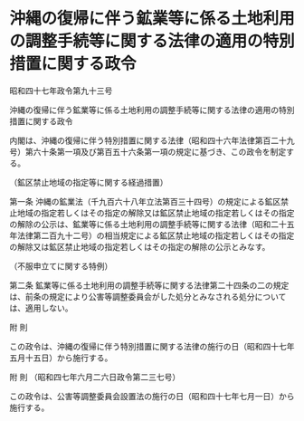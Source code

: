 # 沖縄の復帰に伴う鉱業等に係る土地利用の調整手続等に関する法律の適用の特別措置に関する政令

昭和四十七年政令第九十三号

沖縄の復帰に伴う鉱業等に係る土地利用の調整手続等に関する法律の適用の特別措置に関する政令

内閣は、沖縄の復帰に伴う特別措置に関する法律（昭和四十六年法律第百二十九号）第六十条第一項及び第百五十六条第一項の規定に基づき、この政令を制定する。

（鉱区禁止地域の指定等に関する経過措置）

第一条 沖縄の鉱業法（千九百六十八年立法第百三十四号）の規定による鉱区禁止地域の指定若しくはその指定の解除又は鉱区禁止地域の指定若しくはその指定の解除の公示は、鉱業等に係る土地利用の調整手続等に関する法律（昭和二十五年法律第二百九十二号）の相当規定による鉱区禁止地域の指定若しくはその指定の解除又は鉱区禁止地域の指定若しくはその指定の解除の公示とみなす。

（不服申立てに関する特例）

第二条 鉱業等に係る土地利用の調整手続等に関する法律第二十四条の二の規定は、前条の規定により公害等調整委員会がした処分とみなされる処分については、適用しない。

附 則

この政令は、沖縄の復帰に伴う特別措置に関する法律の施行の日（昭和四十七年五月十五日）から施行する。

附 則 （昭和四七年六月二六日政令第二三七号）

この政令は、公害等調整委員会設置法の施行の日（昭和四十七年七月一日）から施行する。
